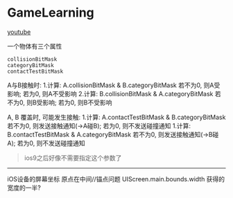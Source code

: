 #  GameLearning

[youtube](https://www.youtube.com/watch?v=cJy61bOqQpg&list=PLY1P2_piiWEYjjumZztc_U4EYTpwx9mfe&index=8)

一个物体有三个属性
```
collisionBitMask
categoryBitMask
contactTestBitMask
```

A与B接触时: 
1.计算: A.collisionBitMask & B.categoryBitMask
若不为0, 则A受影响; 若为0, 则A不受影响
2.计算: B.collisionBitMask & A.categoryBitMask
若不为0, 则B受影响; 若为0, 则B不受影响

A, B 覆盖时, 可能发生接触:
1.计算: A.contactTestBitMask & B.categoryBitMask
若不为0, 则发送接触通知(->A碰B); 若为0, 则不发送碰撞通知
1.计算: B.contactTestBitMask & A.categoryBitMask
若不为0, 则发送接触通知(->B碰A); 若为0, 则不发送碰撞通知
> ios9之后好像不需要指定这个参数了


---

iOS设备的屏幕坐标
原点在中间//锚点问题
UIScreen.main.bounds.width 获得的宽度的一半? 

